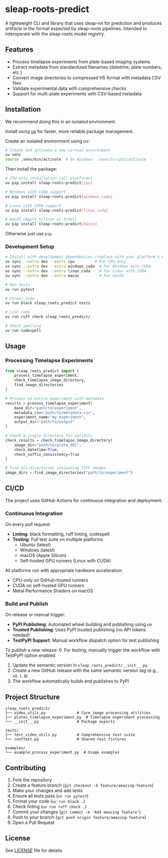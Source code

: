 # sleap-roots-predict

A lightweight CLI and library that uses sleap-nn for prediction and produces artifacts in the format expected by sleap-roots pipelines. Intended to interoperate with the sleap-roots model registry.

## Features

- Process timelapse experiments from plate-based imaging systems
- Extract metadata from standardized filenames (datetime, plate numbers, etc.)
- Convert image directories to compressed H5 format with metadata CSV files
- Validate experimental data with comprehensive checks
- Support for multi-plate experiments with CSV-based metadata

## Installation

We recommend doing this in an isolated environment.

Install using [uv](https://docs.astral.sh/uv/getting-started/installation/) for faster, more reliable package management.

Create an isolated environment using uv:
```bash
# Create and activate a new virtual environment
uv venv
source .venv/bin/activate  # On Windows: .venv\Scripts\activate
```

Then install the package:

```bash
# CPU-only installation (all platforms)
uv pip install sleap-roots-predict[cpu]

# Windows with CUDA support
uv pip install sleap-roots-predict[windows_cuda]

# Linux with CUDA support
uv pip install sleap-roots-predict[linux_cuda]

# macOS (Apple Silicon or Intel)
uv pip install sleap-roots-predict[macos]
```

Otherwise just use `pip`. 

### Development Setup

```bash
# Install with development dependencies (replace with your platform's extra)
uv sync --extra dev --extra cpu         # For CPU-only
uv sync --extra dev --extra windows_cuda  # For Windows with CUDA
uv sync --extra dev --extra linux_cuda    # For Linux with CUDA
uv sync --extra dev --extra macos         # For macOS

# Run tests
uv run pytest

# Format code
uv run black sleap_roots_predict tests

# Lint code
uv run ruff check sleap_roots_predict/

# Check spelling
uv run codespell
```

## Usage

### Processing Timelapse Experiments

```python
from sleap_roots_predict import (
    process_timelapse_experiment,
    check_timelapse_image_directory,
    find_image_directories
)

# Process an entire experiment with metadata
results = process_timelapse_experiment(
    base_dir="path/to/experiment",
    metadata_csv="path/to/metadata.csv",
    experiment_name="my_experiment",
    output_dir="path/to/output"
)

# Check a single directory for validity
check_results = check_timelapse_image_directory(
    image_dir="path/to/plate_001",
    check_datetime=True,
    check_suffix_consistency=True
)

# Find all directories containing TIFF images
image_dirs = find_image_directories("path/to/experiment")
```

## CI/CD

The project uses GitHub Actions for continuous integration and deployment:

### Continuous Integration
On every pull request:
- **Linting**: black formatting, ruff linting, codespell
- **Testing**: Full test suite on multiple platforms
  - Ubuntu (latest)
  - Windows (latest)
  - macOS (Apple Silicon)
  - Self-hosted GPU runners (Linux with CUDA)

All platforms run with appropriate hardware acceleration:
- CPU-only on GitHub-hosted runners
- CUDA on self-hosted GPU runners
- Metal Performance Shaders on macOS

### Build and Publish
On release or manual trigger:
- **PyPI Publishing**: Automated wheel building and publishing using uv
- **Trusted Publishing**: Uses PyPI trusted publishing (no API tokens needed)
- **TestPyPI Support**: Manual workflow dispatch option for test publishing

To publish a new release:
0. For testing, manually trigger the workflow with TestPyPI option enabled
1. Update the semantic version in `sleap_roots_predict/__init__.py`.
2. Create a new GitHub release with the same semantic version tag (e.g., `v0.1.0`)
3. The workflow automatically builds and publishes to PyPI

## Project Structure

```
sleap_roots_predict/
├── video_utils.py              # Core image processing utilities
├── plates_timelapse_experiment.py  # Timelapse experiment processing
└── __init__.py                 # Package exports

tests/
├── test_video_utils.py         # Comprehensive test suite
└── conftest.py                 # Shared test fixtures

examples/
└── example_process_experiment.py  # Usage examples
```

## Contributing

1. Fork the repository
2. Create a feature branch (`git checkout -b feature/amazing-feature`)
3. Make your changes and add tests
4. Ensure all tests pass (`uv run pytest`)
5. Format your code (`uv run black .`)
6. Check linting (`uv run ruff check .`)
7. Commit your changes (`git commit -m 'Add amazing feature'`)
8. Push to your branch (`git push origin feature/amazing-feature`)
9. Open a Pull Request

## License

See [LICENSE](LICENSE) file for details.
